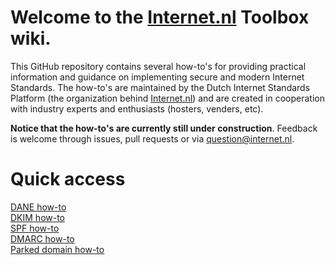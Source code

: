 # Welcome to the [Internet.nl](https://internet.nl) Toolbox wiki. 

This GitHub repository contains several how-to's for providing practical information and guidance on implementing secure and modern Internet Standards. The how-to's are maintained by the Dutch Internet Standards Platform (the organization behind [Internet.nl](https://internet.nl)) and are created in cooperation with industry experts and enthusiasts (hosters, venders, etc).

**Notice that the how-to's are currently still under construction**. Feedback is welcome through issues, pull requests or via  question@internet.nl.

# Quick access
[DANE how-to](https://github.com/internetstandards/toolbox-wiki/blob/master/DANE-for-SMTP-how-to.md)  
[DKIM how-to](https://github.com/internetstandards/toolbox-wiki/blob/master/DKIM-how-to.md)  
[SPF how-to](https://github.com/internetstandards/toolbox-wiki/blob/master/SPF-how-to.md)  
[DMARC how-to](https://github.com/internetstandards/toolbox-wiki/blob/master/DMARC-how-to.md)  
[Parked domain how-to](https://github.com/internetstandards/toolbox-wiki/blob/master/parked-domain-how-to.md)  
